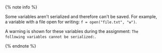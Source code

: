 {% note info %}

Some variables aren't serialized and therefore can't be saved. For example, a variable with a file open for writing: `f = open("file.txt", "w")`.

A warning is shown for these variables during the assignment: `The following variables cannot be serialized:`.

{% endnote %}

